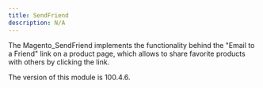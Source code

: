 ```yaml
---
title: SendFriend
description: N/A
---
```


The Magento_SendFriend implements the functionality behind the "Email to a Friend" link on a product page, which allows to share favorite products with others by clicking the link.

<InlineAlert slots="text" />
The version of this module is 100.4.6.
